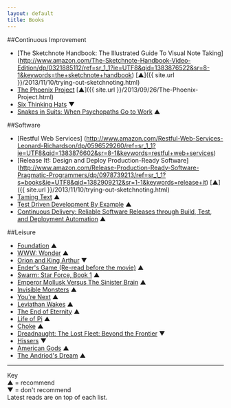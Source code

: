 ```yaml
---
layout: default
title: Books
---
```


##Continuous Improvement
* [The Sketchnote Handbook: The Illustrated Guide To Visual Note Taking] (http://www.amazon.com/The-Sketchnote-Handbook-Video-Edition/dp/0321885112/ref=sr_1_1?ie=UTF8&qid=1383876522&sr=8-1&keywords=the+sketchnote+handbook) [&#9650;]({{ site.url }}/2013/11/10/trying-out-sketchnoting.html)
* [The Phoenix Project](http://www.amazon.com/Phoenix-Project-DevOps-Helping-Business/dp/0988262592/ref=sr_1_1?s=books&ie=UTF8&qid=1380195697&sr=1-1&keywords=the+phoenix+project) [&#9650;]({{ site.url }}/2013/09/26/The-Phoenix-Project.html)
* [Six Thinking Hats](http://www.amazon.com/Six-Thinking-Hats-Edward-Bono/dp/0316178314/ref=sr_1_1?s=books&ie=UTF8&qid=1369672406&sr=1-1&keywords=six+thinking+hats) &#9660;
* [Snakes in Suits: When Psychopaths Go to Work](http://www.amazon.com/Snakes-Suits-When-Psychopaths-ebook/dp/B000QUCOAS/ref=tmm_kin_title_0?ie=UTF8&qid=1364861355&sr=1-1) &#9650;

##Software
* [Restful Web Services] (http://www.amazon.com/Restful-Web-Services-Leonard-Richardson/dp/0596529260/ref=sr_1_1?ie=UTF8&qid=1383876602&sr=8-1&keywords=restful+web+services)
* [Release It!: Design and Deploy Production-Ready Software] (http://www.amazon.com/Release-Production-Ready-Software-Pragmatic-Programmers/dp/0978739213/ref=sr_1_1?s=books&ie=UTF8&qid=1382909212&sr=1-1&keywords=release+it) [&#9650;]({{ site.url }}/2013/11/10/trying-out-sketchnoting.html)
* [Taming Text](http://www.amazon.com/Taming-Text-Find-Organize-Manipulate/dp/193398838X/ref=sr_1_1?ie=UTF8&qid=1376783350&sr=8-1&keywords=taming+text) &#9650;
* [Test Driven Development By Example](http://www.amazon.com/Test-Driven-Development-Kent-Beck/dp/0321146530/ref=sr_1_1?s=books&ie=UTF8&qid=1364861162&sr=1-1&keywords=test+driven+development+by+example) &#9650;  
* [Continuous Delivery: Reliable Software Releases through Build, Test, and Deployment Automation](http://www.amazon.com/gp/product/0321601912/ref=oh_details_o09_s00_i00?ie=UTF8&psc=1) &#9650;  


##Leisure
* [Foundation](http://www.audible.com/pd/Sci-Fi-Fantasy/Foundation-Audiobook/B003D8W5VS) &#9650;
* [WWW: Wonder](http://www.audible.com/pd/ref=sr_1_1?asin=B004TTL0QG&qid=1376783298&sr=1-1) &#9650;
* [Orion and King Arthur](http://www.audible.com/pd/ref=sr_1_1?asin=B004WE9SGM&qid=1376783407&sr=1-1) &#9660;
* [Ender's Game (Re-read before the movie)](http://www.audible.com/pd/ref=sr_1_1?asin=B002V5A12Y&qid=1374778376&sr=1-1) &#9650;
* [Swarm: Star Force, Book 1](http://www.audible.com/pd/ref=sr_1_1?asin=B005R35BMW&qid=1374421537&sr=1-1) &#9650;
* [Emperor Mollusk Versus The Sinister Brain](http://www.audible.com/pd/ref=sr_1_1?asin=B0078U4P7O&qid=1375322569&sr=1-1) &#9650;
* [Invisible Monsters](http://www.audible.com/pd/ref=sr_1_1?asin=B002V1LS7K&qid=1373225467&sr=1-1) &#9650;
* [You're Next](http://www.audible.com/pd/ref=sr_1_1?asin=B0058DSPPG&qid=1370810586&sr=1-1) &#9650;
* [Leviathan Wakes](http://www.audible.com/pd/ref=sr_1_1?asin=B00558PPVQ&qid=1369672542&sr=1-1) &#9650;
* [The End of Eternity](http://www.audible.com/pd/ref=sr_1_1?asin=B0032G4DMK&qid=1369672622&sr=1-1) &#9650;
* [Life of Pi](http://www.audible.com/pd?asin=B002UUFNIC) &#9650;  
* [Choke](http://www.audible.com/pd?asin=B002V0PTGW) &#9650;
* [Dreadnaught: The Lost Fleet: Beyond the Frontier](http://www.audible.com/pd?asin=B004VG8D1C) &#9660;
* [Hissers](http://www.audible.com/pd?asin=B0051WAV3I) &#9660;
* [American Gods](http://www.audible.com/pd?asin=B00354ZTDG)  &#9650;  
* [The Andriod's Dream](http://www.audible.com/pd?asin=B004FGDVUG) &#9650; 


***
Key  
&#9650; = recommend  
&#9660; = don't recommend  
Latest reads are on top of each list.
